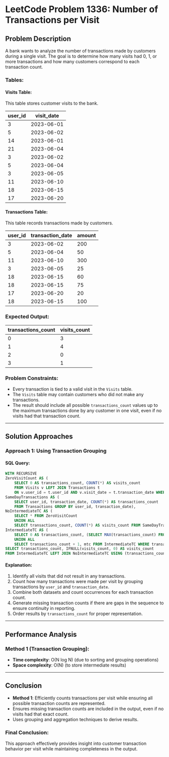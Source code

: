 # LeetCode Problem 1336: Number of Transactions per Visit

## Problem Description

A bank wants to analyze the number of transactions made by customers during a single visit. The goal is to determine how many visits had 0, 1, or more transactions and how many customers correspond to each transaction count.

### Tables:

#### **Visits Table:**
This table stores customer visits to the bank.

| user_id | visit_date |
|---------|------------|
| 3       | 2023-06-01 |
| 5       | 2023-06-02 |
| 14      | 2023-06-01 |
| 21      | 2023-06-04 |
| 3       | 2023-06-02 |
| 5       | 2023-06-04 |
| 3       | 2023-06-05 |
| 11      | 2023-06-10 |
| 18      | 2023-06-15 |
| 17      | 2023-06-20 |

#### **Transactions Table:**
This table records transactions made by customers.

| user_id | transaction_date | amount |
|---------|------------------|--------|
| 3       | 2023-06-02       | 200    |
| 5       | 2023-06-04       | 50     |
| 11      | 2023-06-10       | 300    |
| 3       | 2023-06-05       | 25     |
| 18      | 2023-06-15       | 60     |
| 18      | 2023-06-15       | 75     |
| 17      | 2023-06-20       | 20     |
| 18      | 2023-06-15       | 100    |

### Expected Output:

| transactions_count | visits_count |
|--------------------|-------------|
| 0                 | 3           |
| 1                 | 4           |
| 2                 | 0           |
| 3                 | 1           |

### Problem Constraints:
- Every transaction is tied to a valid visit in the `Visits` table.
- The `Visits` table may contain customers who did not make any transactions.
- The result should include all possible `transactions_count` values up to the maximum transactions done by any customer in one visit, even if no visits had that transaction count.

---

## Solution Approaches

### Approach 1: Using Transaction Grouping

#### SQL Query:
```sql
WITH RECURSIVE 
ZeroVisitCount AS (
    SELECT 0 AS transactions_count, COUNT(*) AS visits_count
    FROM Visits v LEFT JOIN Transactions t 
    ON v.user_id = t.user_id AND v.visit_date = t.transaction_date WHERE t.user_id IS NULL),
SameDayTransactions AS (
    SELECT user_id, transaction_date, COUNT(*) AS transactions_count 
    FROM Transactions GROUP BY user_id, transaction_date),
NoIntermediateTC AS (
    SELECT * FROM ZeroVisitCount 
    UNION ALL
    SELECT transactions_count, COUNT(*) AS visits_count FROM SameDayTransactions GROUP BY transactions_count),
IntermediateTC AS (
    SELECT 0 AS transactions_count, (SELECT MAX(transactions_count) FROM NoIntermediateTC) AS mtc
    UNION ALL
    SELECT transactions_count + 1, mtc FROM IntermediateTC WHERE transactions_count < mtc)
SELECT transactions_count, IFNULL(visits_count, 0) AS visits_count 
FROM IntermediateTC LEFT JOIN NoIntermediateTC USING (transactions_count) ORDER BY transactions_count;
```

#### Explanation:
1. Identify all visits that did not result in any transactions.
2. Count how many transactions were made per visit by grouping transactions by `user_id` and `transaction_date`.
3. Combine both datasets and count occurrences for each transaction count.
4. Generate missing transaction counts if there are gaps in the sequence to ensure continuity in reporting.
5. Order results by `transactions_count` for proper representation.

---

## Performance Analysis

### Method 1 (Transaction Grouping):
- **Time complexity**: O(N log N) (due to sorting and grouping operations)
- **Space complexity**: O(N) (to store intermediate results)

---

## Conclusion

- **Method 1**: Efficiently counts transactions per visit while ensuring all possible transaction counts are represented.
- Ensures missing transaction counts are included in the output, even if no visits had that exact count.
- Uses grouping and aggregation techniques to derive results.

### Final Conclusion:
This approach effectively provides insight into customer transaction behavior per visit while maintaining completeness in the output.
